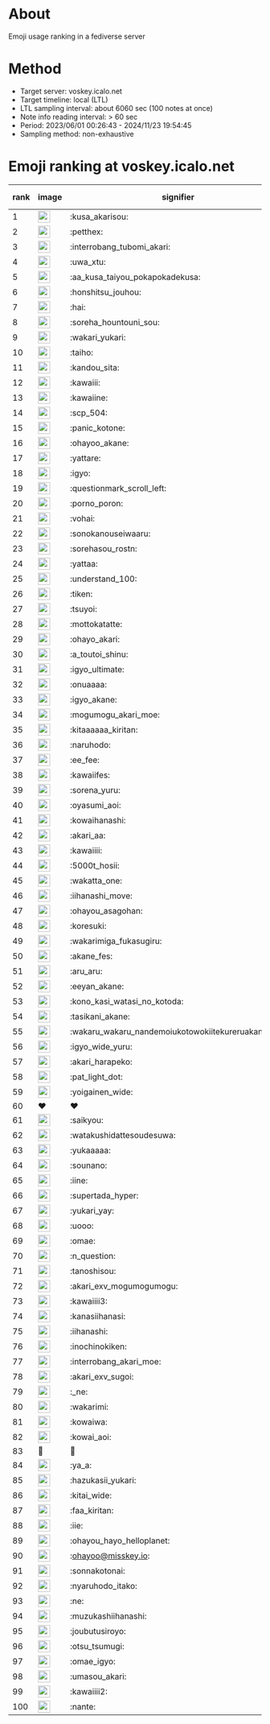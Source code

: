 # About
Emoji usage ranking in a fediverse server

# Method
- Target server: voskey.icalo.net
- Target timeline: local (LTL)
- LTL sampling interval: about 6060 sec (100 notes at once)
- Note info reading interval: > 60 sec
- Period: 2023/06/01 00:26:43 - 2024/11/23 19:54:45 
- Sampling method: non-exhaustive

# Emoji ranking at voskey.icalo.net

|rank|image|signifier|type|frequency score|
|----|----|----|----|----|
|1|<img height="24" src="https://voskey.icalo.net/emoji/kusa_akarisou.webp">|:kusa_akarisou:|custom|34847|
|2|<img height="24" src="https://voskey.icalo.net/emoji/petthex.webp">|:petthex:|custom|27398|
|3|<img height="24" src="https://voskey.icalo.net/emoji/interrobang_tubomi_akari.webp">|:interrobang_tubomi_akari:|custom|14252|
|4|<img height="24" src="https://voskey.icalo.net/emoji/uwa_xtu.webp">|:uwa_xtu:|custom|12486|
|5|<img height="24" src="https://voskey.icalo.net/emoji/aa_kusa_taiyou_pokapokadekusa.webp">|:aa_kusa_taiyou_pokapokadekusa:|custom|11218|
|6|<img height="24" src="https://voskey.icalo.net/emoji/honshitsu_jouhou.webp">|:honshitsu_jouhou:|custom|10045|
|7|<img height="24" src="https://voskey.icalo.net/emoji/hai.webp">|:hai:|custom|8579|
|8|<img height="24" src="https://voskey.icalo.net/emoji/soreha_hountouni_sou.webp">|:soreha_hountouni_sou:|custom|7450|
|9|<img height="24" src="https://voskey.icalo.net/emoji/wakari_yukari.webp">|:wakari_yukari:|custom|7121|
|10|<img height="24" src="https://voskey.icalo.net/emoji/taiho.webp">|:taiho:|custom|6934|
|11|<img height="24" src="https://voskey.icalo.net/emoji/kandou_sita.webp">|:kandou_sita:|custom|6752|
|12|<img height="24" src="https://voskey.icalo.net/emoji/kawaiii.webp">|:kawaiii:|custom|6552|
|13|<img height="24" src="https://voskey.icalo.net/emoji/kawaiine.webp">|:kawaiine:|custom|6135|
|14|<img height="24" src="https://voskey.icalo.net/emoji/scp_504.webp">|:scp_504:|custom|5964|
|15|<img height="24" src="https://voskey.icalo.net/emoji/panic_kotone.webp">|:panic_kotone:|custom|5348|
|16|<img height="24" src="https://voskey.icalo.net/emoji/ohayoo_akane.webp">|:ohayoo_akane:|custom|4929|
|17|<img height="24" src="https://voskey.icalo.net/emoji/yattare.webp">|:yattare:|custom|4893|
|18|<img height="24" src="https://voskey.icalo.net/emoji/igyo.webp">|:igyo:|custom|4842|
|19|<img height="24" src="https://voskey.icalo.net/emoji/questionmark_scroll_left.webp">|:questionmark_scroll_left:|custom|4727|
|20|<img height="24" src="https://voskey.icalo.net/emoji/porno_poron.webp">|:porno_poron:|custom|4529|
|21|<img height="24" src="https://voskey.icalo.net/emoji/vohai.webp">|:vohai:|custom|4370|
|22|<img height="24" src="https://voskey.icalo.net/emoji/sonokanouseiwaaru.webp">|:sonokanouseiwaaru:|custom|4361|
|23|<img height="24" src="https://voskey.icalo.net/emoji/sorehasou_rostn.webp">|:sorehasou_rostn:|custom|4309|
|24|<img height="24" src="https://voskey.icalo.net/emoji/yattaa.webp">|:yattaa:|custom|4040|
|25|<img height="24" src="https://voskey.icalo.net/emoji/understand_100.webp">|:understand_100:|custom|3814|
|26|<img height="24" src="https://voskey.icalo.net/emoji/tiken.webp">|:tiken:|custom|3764|
|27|<img height="24" src="https://voskey.icalo.net/emoji/tsuyoi.webp">|:tsuyoi:|custom|3722|
|28|<img height="24" src="https://voskey.icalo.net/emoji/mottokatatte.webp">|:mottokatatte:|custom|3717|
|29|<img height="24" src="https://voskey.icalo.net/emoji/ohayo_akari.webp">|:ohayo_akari:|custom|3707|
|30|<img height="24" src="https://voskey.icalo.net/emoji/a_toutoi_shinu.webp">|:a_toutoi_shinu:|custom|3538|
|31|<img height="24" src="https://voskey.icalo.net/emoji/igyo_ultimate.webp">|:igyo_ultimate:|custom|3328|
|32|<img height="24" src="https://voskey.icalo.net/emoji/onuaaaa.webp">|:onuaaaa:|custom|3272|
|33|<img height="24" src="https://voskey.icalo.net/emoji/igyo_akane.webp">|:igyo_akane:|custom|3056|
|34|<img height="24" src="https://voskey.icalo.net/emoji/mogumogu_akari_moe.webp">|:mogumogu_akari_moe:|custom|3027|
|35|<img height="24" src="https://voskey.icalo.net/emoji/kitaaaaaa_kiritan.webp">|:kitaaaaaa_kiritan:|custom|3019|
|36|<img height="24" src="https://voskey.icalo.net/emoji/naruhodo.webp">|:naruhodo:|custom|3003|
|37|<img height="24" src="https://voskey.icalo.net/emoji/ee_fee.webp">|:ee_fee:|custom|2965|
|38|<img height="24" src="https://voskey.icalo.net/emoji/kawaiifes.webp">|:kawaiifes:|custom|2897|
|39|<img height="24" src="https://voskey.icalo.net/emoji/sorena_yuru.webp">|:sorena_yuru:|custom|2875|
|40|<img height="24" src="https://voskey.icalo.net/emoji/oyasumi_aoi.webp">|:oyasumi_aoi:|custom|2826|
|41|<img height="24" src="https://voskey.icalo.net/emoji/kowaihanashi.webp">|:kowaihanashi:|custom|2805|
|42|<img height="24" src="https://voskey.icalo.net/emoji/akari_aa.webp">|:akari_aa:|custom|2664|
|43|<img height="24" src="https://voskey.icalo.net/emoji/kawaiiii.webp">|:kawaiiii:|custom|2645|
|44|<img height="24" src="https://voskey.icalo.net/emoji/5000t_hosii.webp">|:5000t_hosii:|custom|2622|
|45|<img height="24" src="https://voskey.icalo.net/emoji/wakatta_one.webp">|:wakatta_one:|custom|2539|
|46|<img height="24" src="https://voskey.icalo.net/emoji/iihanashi_move.webp">|:iihanashi_move:|custom|2529|
|47|<img height="24" src="https://voskey.icalo.net/emoji/ohayou_asagohan.webp">|:ohayou_asagohan:|custom|2516|
|48|<img height="24" src="https://voskey.icalo.net/emoji/koresuki.webp">|:koresuki:|custom|2491|
|49|<img height="24" src="https://voskey.icalo.net/emoji/wakarimiga_fukasugiru.webp">|:wakarimiga_fukasugiru:|custom|2488|
|50|<img height="24" src="https://voskey.icalo.net/emoji/akane_fes.webp">|:akane_fes:|custom|2470|
|51|<img height="24" src="https://voskey.icalo.net/emoji/aru_aru.webp">|:aru_aru:|custom|2453|
|52|<img height="24" src="https://voskey.icalo.net/emoji/eeyan_akane.webp">|:eeyan_akane:|custom|2396|
|53|<img height="24" src="https://voskey.icalo.net/emoji/kono_kasi_watasi_no_kotoda.webp">|:kono_kasi_watasi_no_kotoda:|custom|2384|
|54|<img height="24" src="https://voskey.icalo.net/emoji/tasikani_akane.webp">|:tasikani_akane:|custom|2360|
|55|<img height="24" src="https://voskey.icalo.net/emoji/wakaru_wakaru_nandemoiukotowokiitekureruakanetyan.webp">|:wakaru_wakaru_nandemoiukotowokiitekureruakanetyan:|custom|2281|
|56|<img height="24" src="https://voskey.icalo.net/emoji/igyo_wide_yuru.webp">|:igyo_wide_yuru:|custom|2245|
|57|<img height="24" src="https://voskey.icalo.net/emoji/akari_harapeko.webp">|:akari_harapeko:|custom|2244|
|58|<img height="24" src="https://voskey.icalo.net/emoji/pat_light_dot.webp">|:pat_light_dot:|custom|2241|
|59|<img height="24" src="https://voskey.icalo.net/emoji/yoigainen_wide.webp">|:yoigainen_wide:|custom|2238|
|60|❤|❤|unicode|2226|
|61|<img height="24" src="https://voskey.icalo.net/emoji/saikyou.webp">|:saikyou:|custom|2199|
|62|<img height="24" src="https://voskey.icalo.net/emoji/watakushidattesoudesuwa.webp">|:watakushidattesoudesuwa:|custom|2194|
|63|<img height="24" src="https://voskey.icalo.net/emoji/yukaaaaa.webp">|:yukaaaaa:|custom|2153|
|64|<img height="24" src="https://voskey.icalo.net/emoji/sounano.webp">|:sounano:|custom|2037|
|65|<img height="24" src="https://voskey.icalo.net/emoji/iine.webp">|:iine:|custom|1965|
|66|<img height="24" src="https://voskey.icalo.net/emoji/supertada_hyper.webp">|:supertada_hyper:|custom|1932|
|67|<img height="24" src="https://voskey.icalo.net/emoji/yukari_yay.webp">|:yukari_yay:|custom|1925|
|68|<img height="24" src="https://voskey.icalo.net/emoji/uooo.webp">|:uooo:|custom|1923|
|69|<img height="24" src="https://voskey.icalo.net/emoji/omae.webp">|:omae:|custom|1888|
|70|<img height="24" src="https://voskey.icalo.net/emoji/n_question.webp">|:n_question:|custom|1885|
|71|<img height="24" src="https://voskey.icalo.net/emoji/tanoshisou.webp">|:tanoshisou:|custom|1860|
|72|<img height="24" src="https://voskey.icalo.net/emoji/akari_exv_mogumogumogu.webp">|:akari_exv_mogumogumogu:|custom|1824|
|73|<img height="24" src="https://voskey.icalo.net/emoji/kawaiiii3.webp">|:kawaiiii3:|custom|1788|
|74|<img height="24" src="https://voskey.icalo.net/emoji/kanasiihanasi.webp">|:kanasiihanasi:|custom|1752|
|75|<img height="24" src="https://voskey.icalo.net/emoji/iihanashi.webp">|:iihanashi:|custom|1725|
|76|<img height="24" src="https://voskey.icalo.net/emoji/inochinokiken.webp">|:inochinokiken:|custom|1690|
|77|<img height="24" src="https://voskey.icalo.net/emoji/interrobang_akari_moe.webp">|:interrobang_akari_moe:|custom|1679|
|78|<img height="24" src="https://voskey.icalo.net/emoji/akari_exv_sugoi.webp">|:akari_exv_sugoi:|custom|1670|
|79|<img height="24" src="https://voskey.icalo.net/emoji/_ne.webp">|:_ne:|custom|1668|
|80|<img height="24" src="https://voskey.icalo.net/emoji/wakarimi.webp">|:wakarimi:|custom|1662|
|81|<img height="24" src="https://voskey.icalo.net/emoji/kowaiwa.webp">|:kowaiwa:|custom|1659|
|82|<img height="24" src="https://voskey.icalo.net/emoji/kowai_aoi.webp">|:kowai_aoi:|custom|1633|
|83|🤔|🤔|unicode|1624|
|84|<img height="24" src="https://voskey.icalo.net/emoji/ya_a.webp">|:ya_a:|custom|1604|
|85|<img height="24" src="https://voskey.icalo.net/emoji/hazukasii_yukari.webp">|:hazukasii_yukari:|custom|1599|
|86|<img height="24" src="https://voskey.icalo.net/emoji/kitai_wide.webp">|:kitai_wide:|custom|1598|
|87|<img height="24" src="https://voskey.icalo.net/emoji/faa_kiritan.webp">|:faa_kiritan:|custom|1570|
|88|<img height="24" src="https://voskey.icalo.net/emoji/iie.webp">|:iie:|custom|1567|
|89|<img height="24" src="https://voskey.icalo.net/emoji/ohayou_hayo_helloplanet.webp">|:ohayou_hayo_helloplanet:|custom|1551|
|90|<img height="24" src="https://voskey.icalo.net/emoji/ohayoo.webp">|:ohayoo@misskey.io:|custom|1513|
|91|<img height="24" src="https://voskey.icalo.net/emoji/sonnakotonai.webp">|:sonnakotonai:|custom|1504|
|92|<img height="24" src="https://voskey.icalo.net/emoji/nyaruhodo_itako.webp">|:nyaruhodo_itako:|custom|1498|
|93|<img height="24" src="https://voskey.icalo.net/emoji/ne.webp">|:ne:|custom|1481|
|94|<img height="24" src="https://voskey.icalo.net/emoji/muzukashiihanashi.webp">|:muzukashiihanashi:|custom|1445|
|95|<img height="24" src="https://voskey.icalo.net/emoji/joubutusiroyo.webp">|:joubutusiroyo:|custom|1439|
|96|<img height="24" src="https://voskey.icalo.net/emoji/otsu_tsumugi.webp">|:otsu_tsumugi:|custom|1406|
|97|<img height="24" src="https://voskey.icalo.net/emoji/omae_igyo.webp">|:omae_igyo:|custom|1373|
|98|<img height="24" src="https://voskey.icalo.net/emoji/umasou_akari.webp">|:umasou_akari:|custom|1356|
|99|<img height="24" src="https://voskey.icalo.net/emoji/kawaiiii2.webp">|:kawaiiii2:|custom|1337|
|100|<img height="24" src="https://voskey.icalo.net/emoji/nante.webp">|:nante:|custom|1336|
